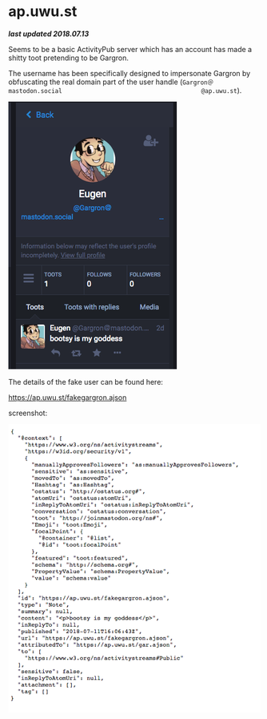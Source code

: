# ap.uwu.st

***last updated 2018.07.13***


Seems to be a basic ActivityPub server which has an account has made a shitty toot pretending to be Gargron.

The username has been specifically designed to impersonate Gargron by obfuscating the real domain part of the user handle (`Gargron＠mastodon.social⠀⠀⠀⠀⠀⠀⠀⠀⠀⠀⠀⠀⠀⠀⠀⠀⠀⠀⠀⠀⠀⠀⠀⠀⠀⠀⠀⠀⠀⠀⠀⠀@ap.uwu.st`).

![](fake_gargron.png)

The details of the fake user can be found here:

https://ap.uwu.st/fakegargron.ajson

screenshot:

![](json.png)